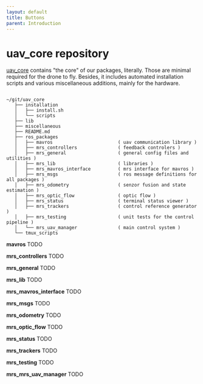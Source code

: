 ```yaml
---
layout: default
title: Buttons
parent: Introduction
---
```


# uav_core repository

[uav_core](uav_core) contains "the core" of our packages, literally.
Those are minimal required for the drone to fly.
Besides, it includes automated installation scripts and various miscellaneous additions, mainly for the hardware.

```

~/git/uav_core
   ├── installation
   │   ├── install.sh
   │   └── scripts 
   ├── lib
   ├── miscellaneous
   ├── README.md
   ├── ros_packages
   │   ├── mavros                        ( uav communication library )
   │   ├── mrs_controllers               ( feedback controlers )
   │   ├── mrs_general                   ( general config files and utilities )
   │   ├── mrs_lib                       ( libraries )
   │   ├── mrs_mavros_interface          ( mrs interface for mavros )
   │   ├── mrs_msgs                      ( ros message definitions for all packages )   
   │   ├── mrs_odometry                  ( senzor fusion and state estimation )
   │   ├── mrs_optic_flow                ( optic flow )
   │   ├── mrs_status                    ( terminal status viewer ) 
   │   ├── mrs_trackers                  ( control reference generator )
   │   ├── mrs_testing                   ( unit tests for the control pipeline )
   │   └── mrs_uav_manager               ( main control system )
   └── tmux_scripts

```

**mavros** TODO

**mrs_controllers** TODO

**mrs_general** TODO

**mrs_lib** TODO

**mrs_mavros_interface** TODO

**mrs_msgs** TODO

**mrs_odometry** TODO

**mrs_optic_flow** TODO

**mrs_status** TODO

**mrs_trackers** TODO

**mrs_testing** TODO

**mrs_mrs_uav_manager** TODO
